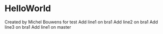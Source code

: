 # HelloWorld

Created by Michel Bouwens for test
Add line1 on bra1
Add line2 on bra1
Add line3 on bra1
Add line1 on master
